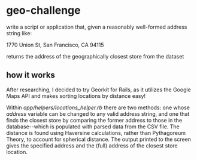 # geo-challenge
write a script or application that, given a reasonably well-formed address string like:

1770 Union St, San Francisco, CA 94115

returns the address of the geographically closest store from the dataset


## how it works
After researching, I decided to try Georkit for Rails, as it utilizes the Google Maps API and makes sorting locations by distance easy! 

Within *app/helpers/locations_helper.rb* there are two methods: 
one whose *address* variable can be changed to any valid address string, and one that finds the closest store by comparing the former address to those in the database--which is populated with parsed data from the CSV file.
The distance is found using Haversine calculations, rather than Pythagoreum Theory, to account for spherical distance. 
The output printed to the screen gives the specified address and the (full) address of the closest store location. 
